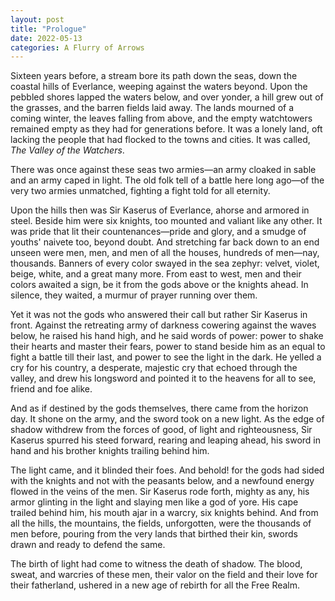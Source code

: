 ```yaml
---
layout: post
title: "Prologue"
date: 2022-05-13
categories: A Flurry of Arrows
---
```

Sixteen years before, a stream bore its path down the seas, down the coastal hills of Everlance, weeping against the waters beyond. Upon the pebbled shores lapped the waters below, and over yonder, a hill grew out of the grasses, and the barren fields laid away. The lands mourned of a coming winter, the leaves falling from above, and the empty watchtowers remained empty as they had for generations before. It was a lonely land, oft lacking the people that had flocked to the towns and cities. It was called, *The Valley of the Watchers*.

There was once against these seas two armies—an army cloaked in sable and an army caped in light. The old folk tell of a battle here long ago—of the very two armies unmatched, fighting a fight told for all eternity.

Upon the hills then was Sir Kaserus of Everlance, ahorse and armored in steel. Beside him were six knights, too mounted and valiant like any other. It was pride that lit their countenances—pride and glory, and a smudge of youths' naivete too, beyond doubt. And stretching far back down to an end unseen were men, men, and men of all the houses, hundreds of men—nay, thousands. Banners of every color swayed in the sea zephyr: velvet, violet, beige, white, and a great many more. From east to west, men and their colors awaited a sign, be it from the gods above or the knights ahead. In silence, they waited, a murmur of prayer running over them.

Yet it was not the gods who answered their call but rather Sir Kaserus in front. Against the retreating army of darkness cowering against the waves below, he raised his hand high, and he said words of power: power to shake their hearts and master their fears, power to stand beside him as an equal to fight a battle till their last, and power to see the light in the dark. He yelled a cry for his country, a desperate, majestic cry that echoed through the valley, and drew his longsword and pointed it to the heavens for all to see, friend and foe alike.

And as if destined by the gods themselves, there came from the horizon day. It shone on the army, and the sword took on a new light. As the edge of shadow withdrew from the forces of good, of light and righteousness, Sir Kaserus spurred his steed forward, rearing and leaping ahead, his sword in hand and his brother knights trailing behind him.

The light came, and it blinded their foes. And behold! for the gods had sided with the knights and not with the peasants below, and a newfound energy flowed in the veins of the men. Sir Kaserus rode forth, mighty as any, his armor glinting in the light and slaying men like a god of yore. His cape trailed behind him, his mouth ajar in a warcry, six knights behind. And from all the hills, the mountains, the fields, unforgotten, were the thousands of men before, pouring from the very lands that birthed their kin, swords drawn and ready to defend the same.

The birth of light had come to witness the death of shadow. The blood, sweat, and warcries of these men, their valor on the field and their love for their fatherland, ushered in a new age of rebirth for all the Free Realm.
